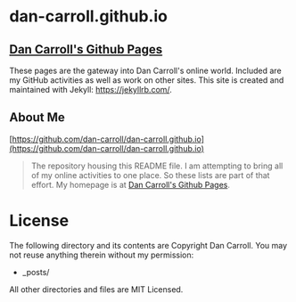 # dan-carroll.github.io
[Dan Carroll's Github Pages](https://dan-carroll.github.io/)
-------------------------
These pages are the gateway into Dan Carroll's online world. Included are my GitHub activities as well as work on other sites. This site is created and maintained with Jekyll: <https://jekyllrb.com/>.

## About Me

[https://github.com/dan-carroll/dan-carroll.github.io](https://github.com/dan-carroll/dan-carroll.github.io)
> The repository housing this README file. I am attempting to bring all of my online activities to one place. So these lists are part of that effort. My homepage is at [Dan Carroll's Github Pages](https://dan-carroll.github.io/).


# License

The following directory and its contents are Copyright Dan Carroll. You may not reuse anything therein without my permission:

* _posts/

All other directories and files are MIT Licensed.
